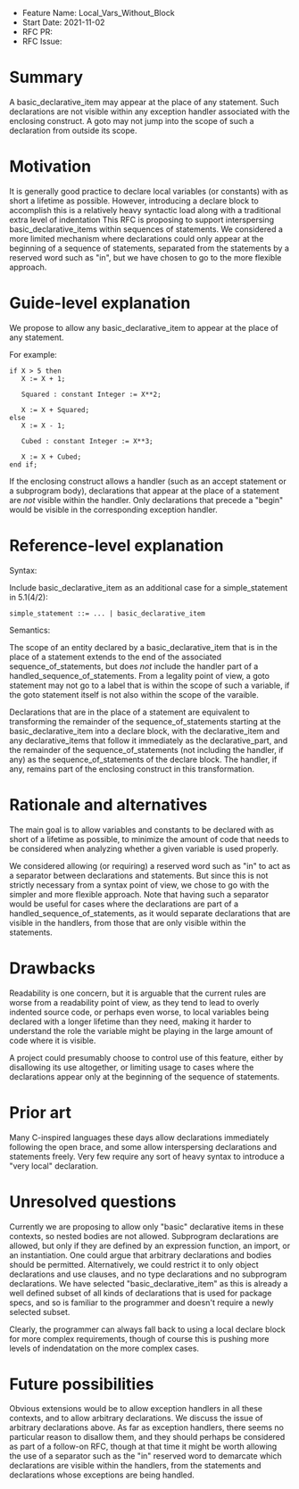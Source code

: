 - Feature Name: Local_Vars_Without_Block
- Start Date: 2021-11-02
- RFC PR:
- RFC Issue:

Summary
=======

A basic_declarative_item may appear at the place of any statement.  Such declarations are not visible within any exception handler associated
with the enclosing construct.  A goto may not jump into the scope of such a declaration from outside its scope.

Motivation
==========

It is generally good practice to declare local variables (or constants) with as short a lifetime as possible.
However, introducing a declare block to accomplish this is a relatively heavy syntactic load along with a traditional extra level of indentation
This RFC is proposing to support interspersing basic_declarative_items within sequences of statements.  We considered a more limited
mechanism where declarations could only appear at the beginning of a sequence of statements, separated from the statements by a reserved
word such as "in", but we have chosen to go to the more flexible approach.

Guide-level explanation
=======================

We propose to allow any basic_declarative_item to appear at the place of any statement. 

For example:

    if X > 5 then
       X := X + 1;
       
       Squared : constant Integer := X**2;
       
       X := X + Squared;
    else
       X := X - 1;
       
       Cubed : constant Integer := X**3;

       X := X + Cubed;
    end if;
       
If the enclosing construct allows a handler
(such as an accept statement or a subprogram body), declarations that appear at the place of a statement are *not* visible within
the handler.  Only declarations that precede a "begin" would be visible in the corresponding exception handler.

Reference-level explanation
===========================

Syntax:

Include basic_declarative_item as an additional case for a simple_statement in
5.1(4/2):

    simple_statement ::= ... | basic_declarative_item

Semantics:

The scope of an entity declared by a basic_declarative_item that is in the place of
a statement extends to the end of the associated sequence_of_statements, but does *not* include the handler
part of a handled_sequence_of_statements.  From a legality point of view, a goto statement may not go
to a label that is within the scope of such a variable, if the goto statement itself is not also within the
scope of the varaible.

Declarations that are in the place of a statement are equivalent to transforming the remainder of
the sequence_of_statements starting at the basic_declarative_item into a declare block, with the declarative_item and any
declarative_items that
follow it immediately as the declarative_part, and the remainder of the sequence_of_statements (not including the
handler, if any) as the sequence_of_statements of the declare block.  The handler, if any, remains part of the enclosing
construct in this transformation.

Rationale and alternatives
==========================

The main goal is to allow variables and constants to be declared with as short of a lifetime
as possible, to minimize the amount of code that needs to be considered when analyzing whether
a given variable is used properly.

We considered allowing (or requiring) a reserved word such as "in" to act as a separator between declarations and statements.
But since this is not strictly necessary from a syntax point of view, we chose to go with the simpler and more flexible approach.
Note that having such a separator would be useful for cases where the declarations are part of
a handled_sequence_of_statements, as it would separate declarations that are visible in
the handlers, from those that are only visible within the statements.

Drawbacks
=========

Readability is one concern, but it is arguable that the current rules are worse from a readability
point of view, as they tend to lead to overly
indented source code, or perhaps even worse, to local variables being declared with a longer
lifetime than they need, making it harder to understand the role the variable might be playing
in the large amount of code where it is visible.

A project could presumably choose to control use of this feature, either by disallowing its use
altogether, or limiting usage to cases where the declarations appear only at the beginning of the
sequence of statements.

Prior art
=========

Many C-inspired languages these days allow declarations immediately following the open
brace, and some allow interspersing declarations and statements freely.  Very few require
any sort of heavy syntax to introduce a "very local" declaration.

Unresolved questions
====================

Currently we are proposing to allow only "basic" declarative
items in these contexts, so nested bodies are not allowed.  Subprogram declarations are allowed, but
only if they are defined by an expression function, an import, or an instantiation.
One could argue that arbitrary
declarations and bodies should be permitted.
Alternatively, we could restrict it to only object declarations and use clauses, and no type declarations
and no subprogram declarations.
We have selected "basic_declarative_item" as this is already a well defined subset of all kinds of
declarations that is used for package specs, and so is familiar to the programmer and doesn't require
a newly selected subset.

Clearly, the programmer can always fall back to using a local declare block for more complex requirements,
though of course this is pushing more levels of indendatation on the more complex cases.

Future possibilities
====================

Obvious extensions would be to allow exception handlers in all these contexts, and to allow arbitrary
declarations.  We discuss the issue of arbitrary declarations above.  As far as exception handlers,
there seems no particular reason to disallow them, and they should perhaps be considered as part of
a follow-on RFC, though at that time it might be worth allowing the use of a separator such as the
"in" reserved word to demarcate which declarations are visible within the handlers, from the statements
and declarations whose exceptions are being handled.
